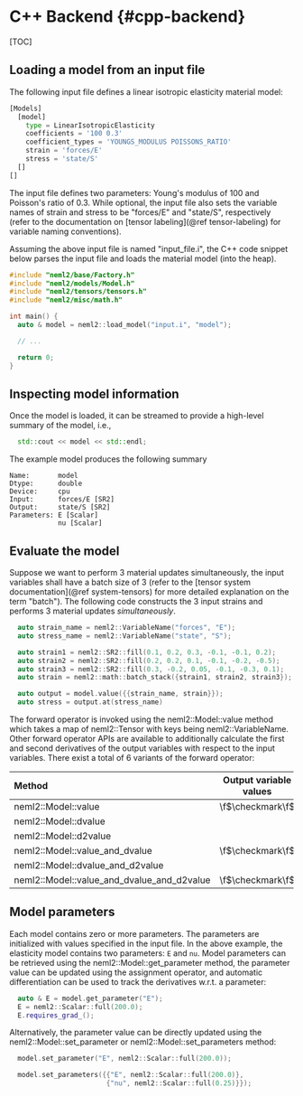 # C++ Backend {#cpp-backend}

[TOC]

## Loading a model from an input file

The following input file defines a linear isotropic elasticity material model:

```python
[Models]
  [model]
    type = LinearIsotropicElasticity
    coefficients = '100 0.3'
    coefficient_types = 'YOUNGS_MODULUS POISSONS_RATIO'
    strain = 'forces/E'
    stress = 'state/S'
  []
[]
```

The input file defines two parameters: Young's modulus of 100 and Poisson's ratio of 0.3. While optional, the input file also sets the variable names of strain and stress to be "forces/E" and "state/S", respectively (refer to the documentation on [tensor labeling](@ref tensor-labeling) for variable naming conventions).

Assuming the above input file is named "input_file.i", the C++ code snippet below parses the input file and loads the material model (into the heap).

```cpp
#include "neml2/base/Factory.h"
#include "neml2/models/Model.h"
#include "neml2/tensors/tensors.h"
#include "neml2/misc/math.h"

int main() {
  auto & model = neml2::load_model("input.i", "model");

  // ...

  return 0;
}
```

## Inspecting model information

Once the model is loaded, it can be streamed to provide a high-level summary of the model, i.e.,
```cpp
  std::cout << model << std::endl;
```
The example model produces the following summary
```
Name:       model
Dtype:      double
Device:     cpu
Input:      forces/E [SR2]
Output:     state/S [SR2]
Parameters: E [Scalar]
            nu [Scalar]
```

## Evaluate the model

Suppose we want to perform 3 material updates simultaneously, the input variables shall have a batch size of 3 (refer to the [tensor system documentation](@ref system-tensors) for more detailed explanation on the term "batch"). The following code constructs the 3 input strains and performs 3 material updates _simultaneously_.

```cpp
  auto strain_name = neml2::VariableName("forces", "E");
  auto stress_name = neml2::VariableName("state", "S");

  auto strain1 = neml2::SR2::fill(0.1, 0.2, 0.3, -0.1, -0.1, 0.2);
  auto strain2 = neml2::SR2::fill(0.2, 0.2, 0.1, -0.1, -0.2, -0.5);
  auto strain3 = neml2::SR2::fill(0.3, -0.2, 0.05, -0.1, -0.3, 0.1);
  auto strain = neml2::math::batch_stack({strain1, strain2, strain3});

  auto output = model.value({{strain_name, strain}});
  auto stress = output.at(stress_name)
```

The forward operator is invoked using the neml2::Model::value method which takes a map of neml2::Tensor with keys being neml2::VariableName. Other forward operator APIs are available to additionally calculate the first and second derivatives of the output variables with respect to the input variables. There exist a total of 6 variants of the forward operator:

| Method                                     | Output variable values | 1st order derivatives | 2nd order derivatives |
| :----------------------------------------- | :--------------------: | :-------------------: | :-------------------: |
| neml2::Model::value                        |    \f$\checkmark\f$    |                       |                       |
| neml2::Model::dvalue                       |                        |   \f$\checkmark\f$    |                       |
| neml2::Model::d2value                      |                        |                       |   \f$\checkmark\f$    |
| neml2::Model::value_and_dvalue             |    \f$\checkmark\f$    |   \f$\checkmark\f$    |                       |
| neml2::Model::dvalue_and_d2value           |                        |   \f$\checkmark\f$    |   \f$\checkmark\f$    |
| neml2::Model::value_and_dvalue_and_d2value |    \f$\checkmark\f$    |   \f$\checkmark\f$    |   \f$\checkmark\f$    |


## Model parameters

Each model contains zero or more parameters. The parameters are initialized with values specified in the input file. In the above example, the elasticity model contains two parameters: `E` and `nu`. Model parameters can be retrieved using the neml2::Model::get_parameter method, the parameter value can be updated using the assignment operator, and automatic differentiation can be used to track the derivatives w.r.t. a parameter:
```cpp
  auto & E = model.get_parameter("E");
  E = neml2::Scalar::full(200.0);
  E.requires_grad_();
```
Alternatively, the parameter value can be directly updated using the neml2::Model::set_parameter or neml2::Model::set_parameters method:
```cpp
  model.set_parameter("E", neml2::Scalar::full(200.0));
```
```cpp
  model.set_parameters({{"E", neml2::Scalar::full(200.0)},
                        {"nu", neml2::Scalar::full(0.25)}});
```
